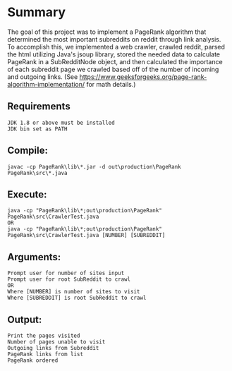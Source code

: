 # Summary
The goal of this project was to implement a PageRank algorithm that determined the most important subreddits
on reddit through link analysis. To accomplish this, we implemented a web crawler, crawled reddit, parsed the 
html utilizing Java's jsoup library, stored the needed data to calculate PageRank in a SubRedditNode object, 
and then calculated the importance of each subreddit page we crawled based off of the number of incoming and 
outgoing links. (See https://www.geeksforgeeks.org/page-rank-algorithm-implementation/ for math details.) 
    
## Requirements
    JDK 1.8 or above must be installed
    JDK bin set as PATH
    
## Compile:
    javac -cp PageRank\lib\*.jar -d out\production\PageRank PageRank\src\*.java
    
## Execute:
    java -cp "PageRank\lib\*;out\production\PageRank" PageRank\src\CrawlerTest.java
    OR 
    java -cp "PageRank\lib\*;out\production\PageRank" PageRank\src\CrawlerTest.java [NUMBER] [SUBREDDIT]
    
## Arguments:
    Prompt user for number of sites input
    Prompt user for root SubReddit to crawl
    OR
    Where [NUMBER] is number of sites to visit
    Where [SUBREDDIT] is root SubReddit to crawl 
    
## Output:
    Print the pages visited
    Number of pages unable to visit
    Outgoing links from Subreddit
    PageRank links from list
    PageRank ordered
